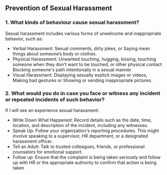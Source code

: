 ## Prevention of Sexual Harassment

### 1. What kinds of behaviour cause sexual harassment?

Sexual harassment includes various forms of unwelcome and inappropriate behavior, such as:

* Verbal Harassment: Sexual comments, dirty jokes, or Saying mean things about someone’s body or clothes.
* Physical Harassment: Unwanted touching, hugging, kissing, touching someone when they don't want to be touched, or other physical contact Blocking someone's path intentionally in a sexual manner.
* Visual Harassment: Displaying sexually explicit images or videos, Making bad gestures or Showing or sending inappropriate pictures.

### 2. What would you do in case you face or witness any incident or repeated incidents of such behavior?

If I will see an experience sexual harassment:

* Write Down What Happened: Record details such as the date, time, location, and description of the incident, including any witnesses.
* Speak Up: Follow your organization's reporting procedures. This might involve speaking to a supervisor, HR department, or a designated harassment officer.
* Tell an Adult: Talk to trusted colleagues, friends, or professional counselors for emotional support.
* Follow up: Ensure that the complaint is being taken seriously and follow up with HR or the appropriate authority to confirm that action is being taken​
